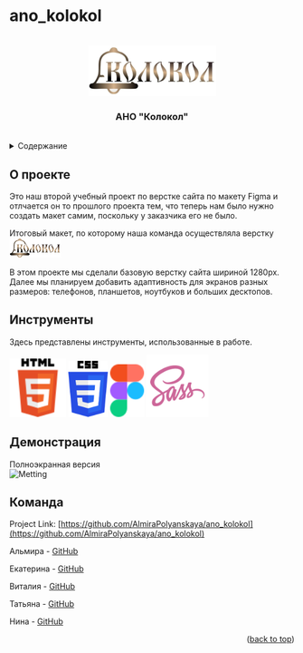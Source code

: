 # ano_kolokol

<br />
<div align="center">
    <img src="./assets/images/header_main/logo.png" alt="Logo">
  </a>
  <h3 align="center">АНО "Колокол"</h3>
    <br />

</div>

<details>
  <summary>Содержание</summary>
  <ol>
    <li> <a href="#about-the-project">О проекте</a>
    <li><a href="#built-with">Инструменты</a></li>
    <li><a href="#usage">Демонстрация</a></li>
    <li><a href="#contact">Команда</a></li>
  </ol>
</details>

## О проекте

Это наш второй учебный проект по верстке сайта по макету Figma и отлчается он то прошлого проекта тем, что теперь нам было нужно создать макет самим, поскольку у заказчика его не было.

Итоговый макет, по которому наша команда осуществляла верстку [![Product Screen Shot][product-screenshot]](<https://www.figma.com/file/QAB23bTFS78wEAUSo6RAjK/%D0%90%D0%9D%D0%9E-%D0%9A%D0%BE%D0%BB%D0%BE%D0%BA%D0%BE%D0%BB-(2-%D0%B2%D0%B5%D1%80%D1%81%D0%B8%D1%8F)?type=design&node-id=1%3A283&mode=design&t=Jyg0XzNpVhEBb7oh-1> "Макет")

В этом проекте мы сделали базовую верстку сайта шириной 1280px.
Далее мы планируем добавить адаптивность для экранов разных размеров: телефонов, планшетов, ноутбуков и больших десктопов.

## Инструменты

Здесь представлены инструменты, использованные в работе.

<img src="./assets/images/readmi/html.svg" alt="HTML5" width="100">  
<img src="./assets/images/readmi/css.svg" alt="CSS3" width="70">
<img src="./assets/images/readmi/figma.svg" alt="Figma" width="60">
<img src="./assets/images/readmi/sass.svg" alt="SASS" width="110">

## Демонстрация

Полноэкранная версия
<br />
<img src="./assets/gif/Metting.gif" alt="Metting" width="1200">
<br />

## Команда

Project Link: [https://github.com/AlmiraPolyanskaya/ano_kolokol](https://github.com/AlmiraPolyanskaya/ano_kolokol)

Альмира - [GitHub](https://github.com/AlmiraPolyanskaya)

Екатерина - [GitHub](https://github.com/Katerina-99)

Виталия - [GitHub](https://github.com/vitalia-kokhanova)

Татьяна - [GitHub](https://github.com/Rododondron)

Нина - [GitHub](https://github.com/mercurialli)

<p align="right">(<a href="#readme-top">back to top</a>)</p>

[product-screenshot]: ./assets/images/readmi/logo.png
